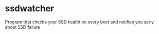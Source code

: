# ssdwatcher
Program that checks your SSD health on every boot and notifies you early about SSD failure
